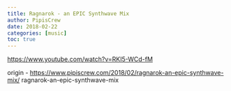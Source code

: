 ```yaml
---
title: Ragnarok - an EPIC Synthwave Mix
author: PipisCrew
date: 2018-02-22
categories: [music]
toc: true
---
```


https://www.youtube.com/watch?v=RKI5-WCd-fM

origin - https://www.pipiscrew.com/2018/02/ragnarok-an-epic-synthwave-mix/ ragnarok-an-epic-synthwave-mix